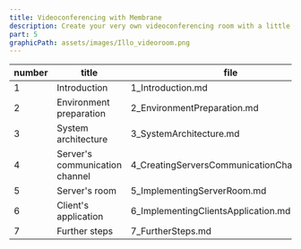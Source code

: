 ```yaml
---
title: Videoconferencing with Membrane
description: Create your very own videoconferencing room with a little help from the Membrane!
part: 5
graphicPath: assets/images/Illo_videoroom.png
---
```


| number | title                          | file                                      |
| ------ | ------------------------------ | ----------------------------------------- |
| 1      | Introduction                   | 1_Introduction.md                         |
| 2      | Environment preparation        | 2_EnvironmentPreparation.md               |
| 3      | System architecture            | 3_SystemArchitecture.md                   |
| 4      | Server's communication channel | 4_CreatingServersCommunicationChannels.md |
| 5      | Server's room                  | 5_ImplementingServerRoom.md               |
| 6      | Client's application           | 6_ImplementingClientsApplication.md       |
| 7      | Further steps                  | 7_FurtherSteps.md                         |
